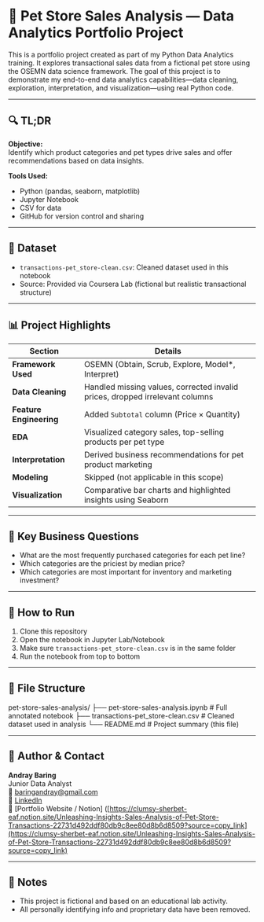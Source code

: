 # 🐾 Pet Store Sales Analysis — Data Analytics Portfolio Project

This is a portfolio project created as part of my Python Data Analytics training. It explores transactional sales data from a fictional pet store using the OSEMN data science framework. The goal of this project is to demonstrate my end-to-end data analytics capabilities—data cleaning, exploration, interpretation, and visualization—using real Python code.

---

## 🔍 TL;DR

**Objective:**  
Identify which product categories and pet types drive sales and offer recommendations based on data insights.

**Tools Used:**  
- Python (pandas, seaborn, matplotlib)
- Jupyter Notebook
- CSV for data
- GitHub for version control and sharing

---

## 🧩 Dataset

- `transactions-pet_store-clean.csv`: Cleaned dataset used in this notebook
- Source: Provided via Coursera Lab (fictional but realistic transactional structure)

---

## 📊 Project Highlights

| Section                        | Details |
|-------------------------------|---------|
| **Framework Used**            | OSEMN (Obtain, Scrub, Explore, Model*, Interpret) |
| **Data Cleaning**             | Handled missing values, corrected invalid prices, dropped irrelevant columns |
| **Feature Engineering**       | Added `Subtotal` column (Price × Quantity) |
| **EDA**                       | Visualized category sales, top-selling products per pet type |
| **Interpretation**            | Derived business recommendations for pet product marketing |
| **Modeling**                  | Skipped (not applicable in this scope) |
| **Visualization**             | Comparative bar charts and highlighted insights using Seaborn |

---

## 🧠 Key Business Questions

- What are the most frequently purchased categories for each pet line?
- Which categories are the priciest by median price?
- Which categories are most important for inventory and marketing investment?

---

## 🧪 How to Run

1. Clone this repository
2. Open the notebook in Jupyter Lab/Notebook
3. Make sure `transactions-pet_store-clean.csv` is in the same folder
4. Run the notebook from top to bottom


---

## 📁 File Structure
pet-store-sales-analysis/
├── pet-store-sales-analysis.ipynb # Full annotated notebook
├── transactions-pet_store-clean.csv # Cleaned dataset used in analysis
└── README.md # Project summary (this file)

---

## 💼 Author & Contact

**Andray Baring**  
Junior Data Analyst  
📧 baringandray@gmail.com  
🔗 [LinkedIn](www.linkedin.com/in/andray-baring-0a701b239)  
🔗 [Portfolio Website / Notion] ([https://clumsy-sherbet-eaf.notion.site/Unleashing-Insights-Sales-Analysis-of-Pet-Store-Transactions-22731d492ddf80db9c8ee80d8b6d8509?source=copy_link](https://clumsy-sherbet-eaf.notion.site/Unleashing-Insights-Sales-Analysis-of-Pet-Store-Transactions-22731d492ddf80db9c8ee80d8b6d8509?source=copy_link)

---

## 📌 Notes

- This project is fictional and based on an educational lab activity.
- All personally identifying info and proprietary data have been removed.
